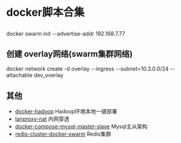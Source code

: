 # docker脚本合集

## 
docker swarm init --advertise-addr 192.168.7.77

## 创建 overlay网络(swarm集群网络)

docker network create -d overlay --ingress --subnet=10.3.0.0/24 --attachable  dev_overlay

## 其他

- [docker-hadoop](https://github.com/big-data-europe/docker-hadoop) Hadoop环境本地一键部署
- [lanproxy-nat](https://github.com/harvies/lanproxy-nat) 内网穿透
- [docker-compose-mysql-master-slave](https://github.com/harvies/docker-compose-mysql-master-slave) Mysql主从架构
- [redis-cluster-docker-swarm](https://github.com/harvies/redis-cluster-docker-swarm) Redis集群

